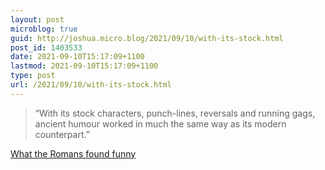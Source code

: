 ```yaml
---
layout: post
microblog: true
guid: http://joshua.micro.blog/2021/09/10/with-its-stock.html
post_id: 1403533
date: 2021-09-10T15:17:09+1100
lastmod: 2021-09-10T15:17:09+1100
type: post
url: /2021/09/10/with-its-stock.html
---
```

> “With its stock characters, punch-lines, reversals and running gags, ancient humour worked in much the same way as its modern counterpart.”

[What the Romans found funny](https://antigonejournal.com/2021/08/what-romans-found-funny/)
